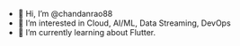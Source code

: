 - 👋 Hi, I’m @chandanrao88
- 👀 I’m interested in Cloud, AI/ML, Data Streaming, DevOps
- 🌱 I’m currently learning about Flutter.

<!--
**chandanrao88/chandanrao88** is a ✨ _special_ ✨ repository because its `README.md` (this file) appears on your GitHub profile.

-->
